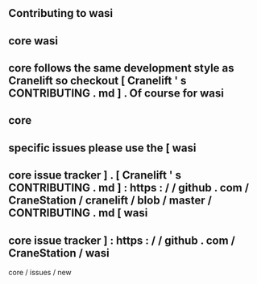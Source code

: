 #
Contributing
to
wasi
-
core
wasi
-
core
follows
the
same
development
style
as
Cranelift
so
checkout
[
Cranelift
'
s
CONTRIBUTING
.
md
]
.
Of
course
for
wasi
-
core
-
specific
issues
please
use
the
[
wasi
-
core
issue
tracker
]
.
[
Cranelift
'
s
CONTRIBUTING
.
md
]
:
https
:
/
/
github
.
com
/
CraneStation
/
cranelift
/
blob
/
master
/
CONTRIBUTING
.
md
[
wasi
-
core
issue
tracker
]
:
https
:
/
/
github
.
com
/
CraneStation
/
wasi
-
core
/
issues
/
new
